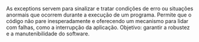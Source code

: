 As exceptions servem para sinalizar e tratar condições de erro ou situações anormais que ocorrem durante a execução de um programa.
Permite que o código não pare inesperadamente e oferecendo um mecanismo para lidar com falhas, como a interrupção da aplicação.
Objetivo: garantir a robustez e a manutenibilidade do software.